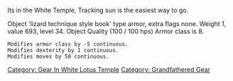Its in the White Temple, Tracking sun is the easiest way to go.

Object 'lizard technique style book' type armor, extra flags none.
Weight 1, value 693, level 34. Object Quality (100 / 100 hps) Armor
class is 8.

`Modifies armor class by -5 continuous.`  
`Modifies dexterity by 1 continuous.`  
`Modifies moves by 50 continuous.`

[Category: Gear In White Lotus
Temple](Category:_Gear_In_White_Lotus_Temple "wikilink") [Category:
Grandfathered Gear](Category:_Grandfathered_Gear "wikilink")
